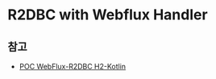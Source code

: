 # R2DBC with Webflux Handler

## 참고

* [POC WebFlux-R2DBC H2-Kotlin](https://github.com/razvn/webflux-r2dbc-kotlin)
